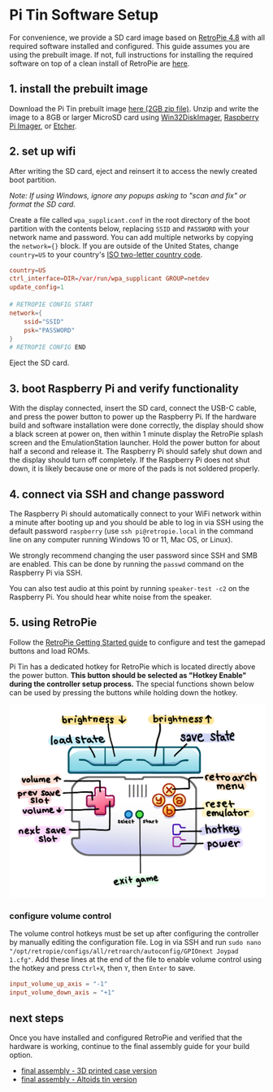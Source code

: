 # Pi Tin Software Setup

For convenience, we provide a SD card image based on [RetroPie 4.8](https://retropie.org.uk/download/) with all required software installed and configured. This guide assumes you are using the prebuilt image. If not, full instructions for installing the required software on top of a clean install of RetroPie are [here](./full_software_setup.md).

## 1. install the prebuilt image

Download the Pi Tin prebuilt image [here (2GB zip file)](https://github.com/jackw01/pi-tin/releases/download/v1.1/pi_tin_20250617.zip). Unzip and write the image to a 8GB or larger MicroSD card using [Win32DiskImager](https://sourceforge.net/projects/win32diskimager/), [Raspberry Pi Imager](https://www.raspberrypi.com/software/), or [Etcher](https://etcher.balena.io/).

## 2. set up wifi

After writing the SD card, eject and reinsert it to access the newly created boot partition.

*Note: If using Windows, ignore any popups asking to "scan and fix" or format the SD card.*

Create a file called `wpa_supplicant.conf` in the root directory of the boot partition with the contents below, replacing `SSID` and `PASSWORD` with your network name and password. You can add multiple networks by copying the `network={}` block. If you are outside of the United States, change `country=US` to your country's [ISO two-letter country code](https://en.wikipedia.org/wiki/List_of_ISO_3166_country_codes).

```conf
country=US
ctrl_interface=DIR=/var/run/wpa_supplicant GROUP=netdev
update_config=1

# RETROPIE CONFIG START
network={
    ssid="SSID"
    psk="PASSWORD"
}
# RETROPIE CONFIG END
```

Eject the SD card.

## 3. boot Raspberry Pi and verify functionality

With the display connected, insert the SD card, connect the USB-C cable, and press the power button to power up the Raspberry Pi. If the hardware build and software installation were done correctly, the display should show a black screen at power on, then within 1 minute display the RetroPie splash screen and the EmulationStation launcher. Hold the power button for about half a second and release it. The Raspberry Pi should safely shut down and the display should turn off completely. If the Raspberry Pi does not shut down, it is likely because one or more of the pads is not soldered properly.

## 4. connect via SSH and change password

The Raspberry Pi should automatically connect to your WiFi network within a minute after booting up and you should be able to log in via SSH using the default password `raspberry` (use `ssh pi@retropie.local` in the command line on any computer running Windows 10 or 11, Mac OS, or Linux).

We strongly recommend changing the user password since SSH and SMB are enabled. This can be done by running the `passwd` command on the Raspberry Pi via SSH.

You can also test audio at this point by running `speaker-test -c2` on the Raspberry Pi. You should hear white noise from the speaker.

## 5. using RetroPie

Follow the [RetroPie Getting Started guide](https://retropie.org.uk/docs/Controller-Configuration/) to configure and test the gamepad buttons and load ROMs.

Pi Tin has a dedicated hotkey for RetroPie which is located directly above the power button. **This button should be selected as "Hotkey Enable" during the controller setup process.** The special functions shown below can be used by pressing the buttons while holding down the hotkey.

![](images/hotkeys.jpg)

### configure volume control

The volume control hotkeys must be set up after configuring the controller by manually editing the  configuration file. Log in via SSH and run `sudo nano "/opt/retropie/configs/all/retroarch/autoconfig/GPIOnext Joypad 1.cfg"`. Add these lines at the end of the file to enable volume control using the hotkey and press `Ctrl+X`, then `Y`, then `Enter` to save.

```conf
input_volume_up_axis = "-1"
input_volume_down_axis = "+1"
```

## next steps

Once you have installed and configured RetroPie and verified that the hardware is working, continue to the final assembly guide for your build option.

- [final assembly - 3D printed case version](./3dp_assembly.md)
- [final assembly - Altoids tin version](./altoids_assembly.md)
